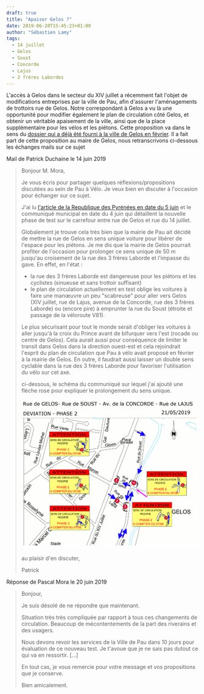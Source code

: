 ```yaml
---
draft: true
title: "Apaiser Gelos ?"
date: 2019-06-20T15:45:23+01:00
author: "Sébastien Lamy"
tags:
  - 14 juillet
  - Gelos
  - Soust
  - Concorde
  - Lajus
  - 3 frères Labordes
---
```


L'accès à Gelos dans le secteur du XIV juillet a récemment fait l'objet de 
modifications entreprises par la ville de Pau, afin d'assurer l'aménagements de
trottoirs rue de Gelos. Notre correspondant à Gelos a vu là une opportunité 
pour modifier également le plan de circulation côté Gelos, et obtenir un 
véritable apaisement de la ville, ainsi que de la place supplémentaire pour les
 vélos et les piétons. Cette proposition va dans le sens du [dossier qui a 
déjà été fourni à la ville de Gelos en février][dossier gelos]. Il a fait part 
de cette proposition au maire de Gelos, nous retranscrivons ci-dessous les 
échanges mails sur ce sujet


Mail de Patrick Duchaine le 14 juin 2019

> Bonjour M. Mora, 
> 
> Je vous écris pour partager quelques réflexions/propositions discutées au sein 
> de 
> Pau à Vélo. Je veux bien en discuter à l'occasion pour échanger sur ce sujet.
> 
> 
> J'ai lu [l'article de la Republique des Pyrénées en date du 5 juin] et le 
> communiqué municipal en date du 4 juin qui détaillent la nouvelle phase de test 
> sur le carrefour entre rue de Gelos et rue du 14 juillet.
> 
> Globalement je trouve cela très bien que la mairie de Pau ait décidé de mettre 
> la rue de Gelos en sens unique voiture pour libérer de l'espace pour les 
> piétons. Je me dis que la mairie de Gelos pourrait profiter de l'occasion pour 
> prolonger ce sens unique de 50 m jusqu'au croisement de la rue des 3 frères 
> Laborde et l'impasse du gave.
> En effet, en l'état :
> 
> - la rue des 3 frères Laborde est dangereuse pour les piétons et les cyclistes 
> (sinueuse et sans trottoir suffisant)
> - le plan de circulation actuellement en test oblige les voitures à faire une 
> manœuvre un peu "scabreuse" pour aller vers Gelos (XIV juillet, rue de Lajus, 
> avenue de la Concorde, rue des 3 frères Laborde) ou (encore pire) à emprunter 
> la rue du Soust (étroite et passage de la véloroute V81).
> 
> 
> Le plus sécurisant pour tout le monde serait d'obliger les voitures à aller 
> jusqu'à la croix du Prince avant de bifurquer vers l'est (rocade ou centre de 
> Gelos). Cela aurait aussi pour conséquence de limiter le transit dans Gelos 
> dans la direction ouest-est et cela rejoindrait l'esprit du plan de circulation
> que Pau à vélo avait proposé en février à la mairie de Gelos.
> En outre, il faudrait aussi laisser un double sens cyclable dans la rue des 3 
> frères Laborde pour favoriser l'utilisation du vélo sur cet axe.
> 
> 
> ci-dessous, le schéma du communiqué sur lequel j'ai ajouté une flèche rose pour
> expliquer le prolongement du sens unique.
> 
> ![](schema.gif)
> 
> au plaisir d'en discuter,
> 
> Patrick


Réponse de Pascal Mora le 20 juin 2019

> Bonjour,
> 
> Je suis désolé de ne répondre que maintenant.
> 
> Situation très très compliquée par rapport à tous ces changements de 
> circulation. Beaucoup de mécontentements de la part des riverains et des 
> usagers.
> 
> Nous devons revoir les services de la Ville de Pau dans 10 jours pour 
> évaluation de ce nouveau test. Je t'avoue que je ne sais pas dutout ce qui va 
> en ressortir. [...]
> 
> En tout cas, je vous remercie pour votre message et vos propositions que je 
> conserve.
> 
> Bien amicalement.



[modifications entreprises par la ville de Pau]: https://www.larepubliquedespyrenees.fr/2019/04/17/quartier-du-14-juillet-a-pau-attention-au-changement-de-sens-de-circulation,2542588.php
[dossier gelos]:/blog/2019/proposition-velo-pour-gelos/
[l'article de la Republique des Pyrénées en date du 5 juin]: https://www.larepubliquedespyrenees.fr/2019/06/05/gelos-pau-une-nouvelle-phase-de-test-de-circulation-rue-du-xiv-juillet,2565152.php